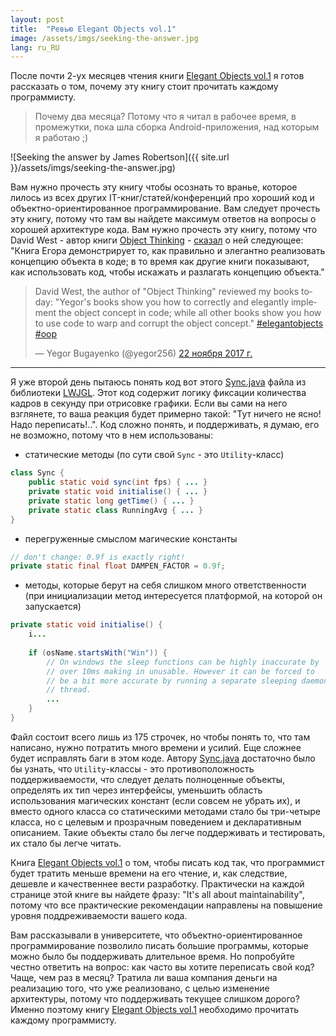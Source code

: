 ```yaml
---
layout: post
title:  "Ревью Elegant Objects vol.1"
image: /assets/imgs/seeking-the-answer.jpg
lang: ru_RU
---
```


После почти 2-ух месяцев чтения книги [Elegant Objects vol.1](http://www.yegor256.com/elegant-objects.html) я готов рассказать 
о том, почему эту книгу стоит прочитать каждому программисту.

> Почему два месяца? Потому что я читал в рабочее время, в промежутки, пока шла сборка Android-приложения, над которым 
я работаю ;)

![Seeking the answer by James Robertson]({{ site.url }}/assets/imgs/seeking-the-answer.jpg)

<!--more-->

Вам нужно прочесть эту книгу чтобы осознать то вранье, которое лилось из всех других IT-книг/статей/конференций про 
хороший код и объектно-ориентированное программирование. Вам следует прочесть эту книгу, потому что там вы найдете 
максимум ответов на вопросы о хорошей архитектуре кода. Вам нужно прочесть эту книгу, потому что David West - автор
книги [Object Thinking](http://davewest.us/product/object-thinking/) - 
[сказал](https://twitter.com/yegor256/status/933428055464398848) о ней следующее: "Книга Егора  демонстрирует то, как 
правильно и элегантно реализовать концепцию объекта в коде; в то время как другие книги показывают, как использовать 
код, чтобы искажать и разлагать концепцию объекта."

<blockquote class="twitter-tweet" data-lang="ru"><p lang="en" dir="ltr">David West, the author of &quot;Object Thinking&quot; reviewed my books today: &quot;Yegor&#39;s books show you how to correctly and elegantly implement the object concept in code; while all other books show you how to use code to warp and corrupt the object concept.&quot; <a href="https://twitter.com/hashtag/elegantobjects?src=hash&amp;ref_src=twsrc%5Etfw">#elegantobjects</a> <a href="https://twitter.com/hashtag/oop?src=hash&amp;ref_src=twsrc%5Etfw">#oop</a></p>&mdash; Yegor Bugayenko (@yegor256) <a href="https://twitter.com/yegor256/status/933428055464398848?ref_src=twsrc%5Etfw">22 ноября 2017 г.</a></blockquote>
<script async src="https://platform.twitter.com/widgets.js" charset="utf-8"></script>

---

Я уже второй день пытаюсь понять код вот этого
[Sync.java](https://github.com/LWJGL/lwjgl/blob/master/src/java/org/lwjgl/opengl/Sync.java) файла из библиотеки 
[LWJGL](https://www.lwjgl.org/). Этот код содержит логику фиксации количества кадров в секунду при отрисовке графики. 
Если вы сами на него взглянете, то ваша реакция будет примерно такой: "Тут ничего не ясно! Надо переписать!..". Код 
сложно понять, и поддерживать, я думаю, его не возможно, потому что в нем использованы:

- статические методы (по сути свой `Sync` - это `Utility`-класс)
```java
class Sync {
    public static void sync(int fps) { ... }
    private static void initialise() { ... }
    private static long getTime() { ... }
    private static class RunningAvg { ... }
}
```
- перегруженные смыслом магические константы
```java
// don't change: 0.9f is exactly right!
private static final float DAMPEN_FACTOR = 0.9f;
```
- методы, которые берут на себя слишком много ответственности (при инициализации метод интересуется платформой, на 
которой он запускается)
```java
private static void initialise() {
    i...
    
    if (osName.startsWith("Win")) {
        // On windows the sleep functions can be highly inaccurate by 
        // over 10ms making in unusable. However it can be forced to 
        // be a bit more accurate by running a separate sleeping daemon
        // thread.
        ...
    }
}
```

Файл состоит всего лишь из 175 строчек, но чтобы понять то, что там написано, нужно потратить много времени и усилий.
Еще сложнее будет исправлять баги в этом коде. Автору 
[Sync.java](https://github.com/LWJGL/lwjgl/blob/master/src/java/org/lwjgl/opengl/Sync.java) достаточно было бы узнать, 
что `Utility`-классы - это противоположность поддерживаемости, что следует делать полноценные объекты, определять их тип
через интерфейсы, уменьшить область использования магических констант (если совсем не убрать их), и вместо одного 
класса со статическими методами стало бы три-четыре класса, но с целевым и прозрачным поведением и декларативным 
описанием. Такие объекты стало бы легче поддерживать и тестировать, их стало бы легче читать.

Книга [Elegant Objects vol.1](http://www.yegor256.com/elegant-objects.html) о том, чтобы писать код так, что программист будет 
тратить меньше времени на его чтение, и, как следствие, дешевле и качественнее вести разработку. Практически на каждой 
странице этой книге вы найдете фразу: "It's all about maintainability", потому что все практические рекомендации 
направлены на повышение уровня поддреживаемости вашего кода. 

Вам рассказывали в университете, что объектно-ориентированное программирование позволило писать большие программы, 
которые можно было бы поддерживать длительное время. Но попробуйте честно ответить на вопрос: как часто вы хотите 
переписать свой код? Чаще, чем раз в месяц? Тратила ли ваша компания деньги на реализацию того, что уже реализовано, с
целью изменение архитектуры, потому что поддерживать текущее слишком дорого? Именно поэтому книгу 
[Elegant Objects vol.1](http://www.yegor256.com/elegant-objects.html) необходимо прочитать каждому программисту.